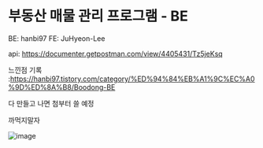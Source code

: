 # 부동산 매물 관리 프로그램 - BE
BE: hanbi97 FE: JuHyeon-Lee

api: https://documenter.getpostman.com/view/4405431/Tz5jeKsq


느낀점 기록 :https://hanbi97.tistory.com/category/%ED%94%84%EB%A1%9C%EC%A0%9D%ED%8A%B8/Boodong-BE

다 만들고 나면 첨부터 쓸 예정



까먹지말자 

![image](https://user-images.githubusercontent.com/36736904/110448530-9edbf680-8104-11eb-8766-7ed778234a17.png)


